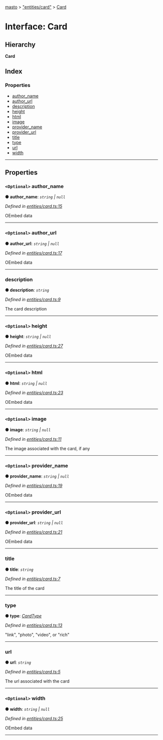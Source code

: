 [masto](../README.md) > ["entities/card"](../modules/_entities_card_.md) > [Card](../interfaces/_entities_card_.card.md)

# Interface: Card

## Hierarchy

**Card**

## Index

### Properties

* [author_name](_entities_card_.card.md#author_name)
* [author_url](_entities_card_.card.md#author_url)
* [description](_entities_card_.card.md#description)
* [height](_entities_card_.card.md#height)
* [html](_entities_card_.card.md#html)
* [image](_entities_card_.card.md#image)
* [provider_name](_entities_card_.card.md#provider_name)
* [provider_url](_entities_card_.card.md#provider_url)
* [title](_entities_card_.card.md#title)
* [type](_entities_card_.card.md#type)
* [url](_entities_card_.card.md#url)
* [width](_entities_card_.card.md#width)

---

## Properties

<a id="author_name"></a>

### `<Optional>` author_name

**● author_name**: *`string` \| `null`*

*Defined in [entities/card.ts:15](https://github.com/neet/masto.js/blob/3b7330b/src/entities/card.ts#L15)*

OEmbed data

___
<a id="author_url"></a>

### `<Optional>` author_url

**● author_url**: *`string` \| `null`*

*Defined in [entities/card.ts:17](https://github.com/neet/masto.js/blob/3b7330b/src/entities/card.ts#L17)*

OEmbed data

___
<a id="description"></a>

###  description

**● description**: *`string`*

*Defined in [entities/card.ts:9](https://github.com/neet/masto.js/blob/3b7330b/src/entities/card.ts#L9)*

The card description

___
<a id="height"></a>

### `<Optional>` height

**● height**: *`string` \| `null`*

*Defined in [entities/card.ts:27](https://github.com/neet/masto.js/blob/3b7330b/src/entities/card.ts#L27)*

OEmbed data

___
<a id="html"></a>

### `<Optional>` html

**● html**: *`string` \| `null`*

*Defined in [entities/card.ts:23](https://github.com/neet/masto.js/blob/3b7330b/src/entities/card.ts#L23)*

OEmbed data

___
<a id="image"></a>

### `<Optional>` image

**● image**: *`string` \| `null`*

*Defined in [entities/card.ts:11](https://github.com/neet/masto.js/blob/3b7330b/src/entities/card.ts#L11)*

The image associated with the card, if any

___
<a id="provider_name"></a>

### `<Optional>` provider_name

**● provider_name**: *`string` \| `null`*

*Defined in [entities/card.ts:19](https://github.com/neet/masto.js/blob/3b7330b/src/entities/card.ts#L19)*

OEmbed data

___
<a id="provider_url"></a>

### `<Optional>` provider_url

**● provider_url**: *`string` \| `null`*

*Defined in [entities/card.ts:21](https://github.com/neet/masto.js/blob/3b7330b/src/entities/card.ts#L21)*

OEmbed data

___
<a id="title"></a>

###  title

**● title**: *`string`*

*Defined in [entities/card.ts:7](https://github.com/neet/masto.js/blob/3b7330b/src/entities/card.ts#L7)*

The title of the card

___
<a id="type"></a>

###  type

**● type**: *[CardType](../modules/_entities_card_.md#cardtype)*

*Defined in [entities/card.ts:13](https://github.com/neet/masto.js/blob/3b7330b/src/entities/card.ts#L13)*

"link", "photo", "video", or "rich"

___
<a id="url"></a>

###  url

**● url**: *`string`*

*Defined in [entities/card.ts:5](https://github.com/neet/masto.js/blob/3b7330b/src/entities/card.ts#L5)*

The url associated with the card

___
<a id="width"></a>

### `<Optional>` width

**● width**: *`string` \| `null`*

*Defined in [entities/card.ts:25](https://github.com/neet/masto.js/blob/3b7330b/src/entities/card.ts#L25)*

OEmbed data

___

